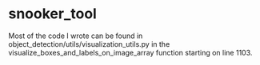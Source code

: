 # snooker_tool

Most of the code I wrote can be found in object_detection/utils/visualization_utils.py in the visualize_boxes_and_labels_on_image_array function starting on line 1103.


